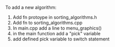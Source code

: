To add a new algorithm:
1. Add fn protoype in sorting_algorithms.h 
2. Add fn to sorting_algorithms.cpp
3. In main.cpp add a line to menu_graphics() 
4. in the main function add a "pick" variable
5. add defined pick variable to switch statement
